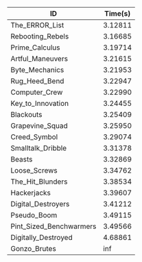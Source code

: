 |ID|Time(s)|
|-|-|
|The_ERROR_List|3.12811|
|Rebooting_Rebels|3.16685|
|Prime_Calculus|3.19714|
|Artful_Maneuvers|3.21615|
|Byte_Mechanics|3.21953|
|Rug_Heed_Bend|3.22947|
|Computer_Crew|3.22990|
|Key_to_Innovation|3.24455|
|Blackouts|3.25409|
|Grapevine_Squad|3.25950|
|Creed_Symbol|3.29074|
|Smalltalk_Dribble|3.31378|
|Beasts|3.32869|
|Loose_Screws|3.34762|
|The_Hit_Blunders|3.38534|
|Hackerjacks|3.39607|
|Digital_Destroyers|3.41212|
|Pseudo_Boom|3.49115|
|Pint_Sized_Benchwarmers|3.49566|
|Digitally_Destroyed|4.68861|
|Gonzo_Brutes|inf|
